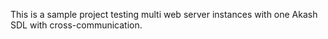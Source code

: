 This is a sample project testing multi web server instances with one Akash SDL with cross-communication.
